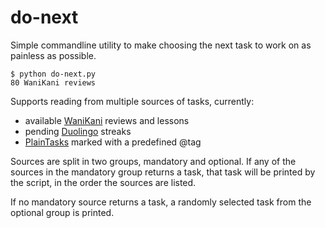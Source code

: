 # do-next
Simple commandline utility to make choosing the next task to work on as painless as possible.

```
$ python do-next.py
80 WaniKani reviews
```

Supports reading from multiple sources of tasks, currently:
- available [WaniKani](https://www.wanikani.com) reviews and lessons
- pending [Duolingo](https://www.duolingo.com/) streaks
- [PlainTasks](https://www.duolingo.com/) marked with a predefined @tag

Sources are split in two groups, mandatory and optional. If any of the sources in the mandatory group returns a task, that task will be printed by the script, in the order the sources are listed.

If no mandatory source returns a task, a randomly selected task from the optional group is printed.

